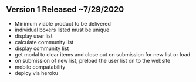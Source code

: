 ## Version 1 Released ~7/29/2020
- Minimum viable product to be delivered
- individual boxers listed must be unique
- display user list
- calculate community list
- display community list
- get modal to clear items and close out on submission for new list or load
- on submission of new list, preload the user list on to the website
- mobile compatability
- deploy via heroku